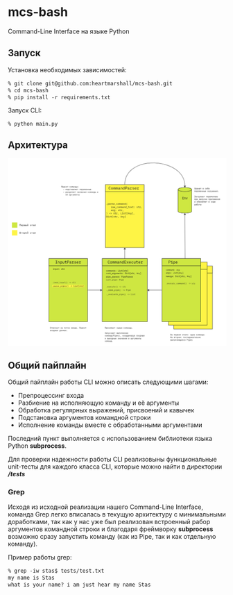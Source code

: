 # mcs-bash

Command-Line Interface на языке Python

## Запуск

Установка необходимых зависимостей: 
```shell
% git clone git@github.com:heartmarshall/mcs-bash.git
% cd mcs-bash
% pip install -r requirements.txt
```

Запуск CLI:
```shell
% python main.py
```

## Архитектура

![Диаграмма](diagram.png)


## Общий пайплайн

Общий пайплайн работы CLI можно описать следующими шагами:

- Препроцессинг входа
- Разбиение на исполняющую команду и её аргументы
- Обработка регулярных выражений, присвоений и кавычек
- Подстановка аргументов командной строки
- Исполнение команды вместе с обработанными аргументами

Последний пункт выполняется с использованием библиотеки языка Python **subprocess**.

Для проверки надежности работы CLI реализовыны функциональные unit-тесты для каждого класса CLI, которые можно найти в директории  ***/tests***

### Grep

Исходя из исходной реализации нашего Command-Line Interface, команда Grep легко вписалась в текущую архитектуру с минимальными доработками, так как у нас уже был реализован встроенный рабор аргументов командной строки и благодаря фреймворку **subprocess** возможно сразу запустить команду (как из Pipe, так и как отдельную команду).

Пример работы grep:
```shell
% grep -iw stas$ tests/test.txt
my name is Stas
what is your name? i am just hear my name Stas

```